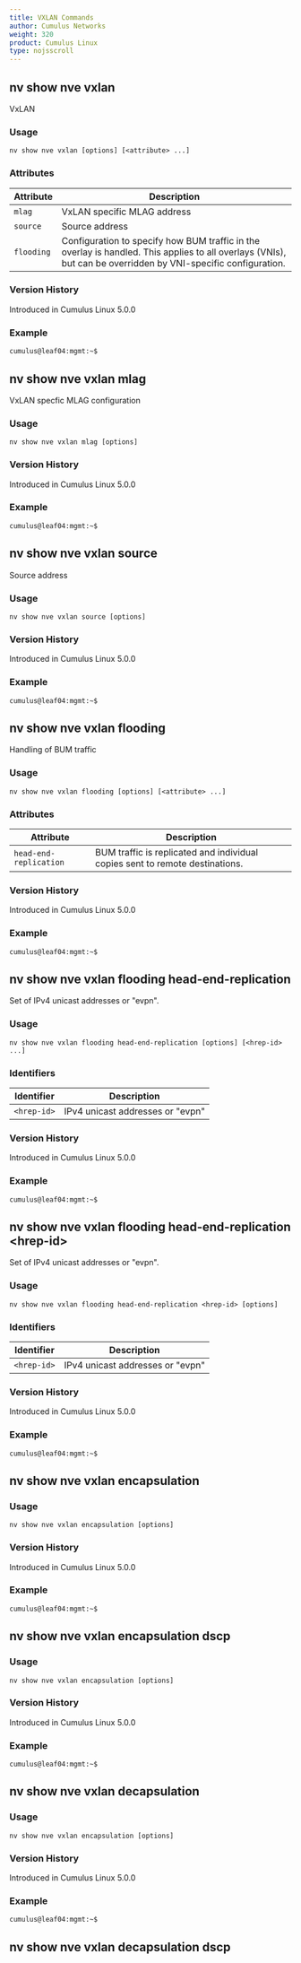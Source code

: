 ```yaml
---
title: VXLAN Commands
author: Cumulus Networks
weight: 320
product: Cumulus Linux
type: nojsscroll
---
```

## nv show nve vxlan

VxLAN

### Usage

`nv show nve vxlan [options] [<attribute> ...]`

### Attributes

| Attribute |  Description   |
| --------- | -------------- |
| `mlag`      | VxLAN specific MLAG address |
| `source`    | Source address |
| `flooding`  | Configuration to specify how BUM traffic in the overlay is handled. This applies to all overlays (VNIs), but can be overridden by VNI-specific configuration. |

### Version History

Introduced in Cumulus Linux 5.0.0

### Example

```
cumulus@leaf04:mgmt:~$ 
```

## nv show nve vxlan mlag

VxLAN specfic MLAG configuration

### Usage

`nv show nve vxlan mlag [options]`

### Version History

Introduced in Cumulus Linux 5.0.0

### Example

```
cumulus@leaf04:mgmt:~$ 
```

## nv show nve vxlan source

Source address

### Usage

`nv show nve vxlan source [options]`

### Version History

Introduced in Cumulus Linux 5.0.0

### Example

```
cumulus@leaf04:mgmt:~$ 
```

## nv show nve vxlan flooding

Handling of BUM traffic

### Usage

`nv show nve vxlan flooding [options] [<attribute> ...]`

### Attributes

| Attribute |  Description   |
| --------- | -------------- |
| `head-end-replication` |  BUM traffic is replicated and individual copies sent to remote destinations.|

### Version History

Introduced in Cumulus Linux 5.0.0

### Example

```
cumulus@leaf04:mgmt:~$ 
```

## nv show nve vxlan flooding head-end-replication

Set of IPv4 unicast addresses or "evpn".

### Usage

`nv show nve vxlan flooding head-end-replication [options] [<hrep-id> ...]`

### Identifiers

| Identifier |  Description   |
| --------- | -------------- |
| `<hrep-id>` |  IPv4 unicast addresses or "evpn" |

### Version History

Introduced in Cumulus Linux 5.0.0

### Example

```
cumulus@leaf04:mgmt:~$ 
```

## nv show nve vxlan flooding head-end-replication \<hrep-id\>

Set of IPv4 unicast addresses or "evpn".

### Usage

`nv show nve vxlan flooding head-end-replication <hrep-id> [options]`

### Identifiers

| Identifier |  Description   |
| --------- | -------------- |
| `<hrep-id>` |  IPv4 unicast addresses or "evpn" |

### Version History

Introduced in Cumulus Linux 5.0.0

### Example

```
cumulus@leaf04:mgmt:~$ 
```

## nv show nve vxlan encapsulation

### Usage

`nv show nve vxlan encapsulation [options]`

### Version History

Introduced in Cumulus Linux 5.0.0

### Example

```
cumulus@leaf04:mgmt:~$ 
```

## nv show nve vxlan encapsulation dscp

### Usage

`nv show nve vxlan encapsulation [options]`

### Version History

Introduced in Cumulus Linux 5.0.0

### Example

```
cumulus@leaf04:mgmt:~$ 
```

## nv show nve vxlan decapsulation

### Usage

`nv show nve vxlan encapsulation [options]`

### Version History

Introduced in Cumulus Linux 5.0.0

### Example

```
cumulus@leaf04:mgmt:~$ 
```

## nv show nve vxlan decapsulation dscp
